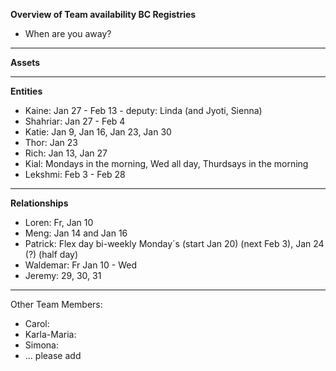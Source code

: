 **Overview of Team availability BC Registries**
- When are you away?  
----

**Assets**



----
**Entities** 
* Kaine: Jan 27 - Feb 13 - deputy: Linda (and Jyoti, Sienna)
* Shahriar: Jan 27 - Feb 4 
* Katie: Jan 9, Jan 16, Jan 23, Jan 30
* Thor: Jan 23
* Rich: Jan 13, Jan 27
* Kial: Mondays in the morning, Wed all day, Thurdsays in the morning
* Lekshmi: Feb 3 - Feb 28


----
**Relationships** 
* Loren: Fr, Jan 10 
* Meng: Jan 14 and Jan 16 
* Patrick: Flex day bi-weekly Monday´s (start Jan 20) (next Feb 3), Jan 24 (?) (half day)
* Waldemar: Fr Jan 10 - Wed
* Jeremy: 29, 30, 31


----
Other Team Members:
* Carol: 
* Karla-Maria:
* Simona:
* ... please add
